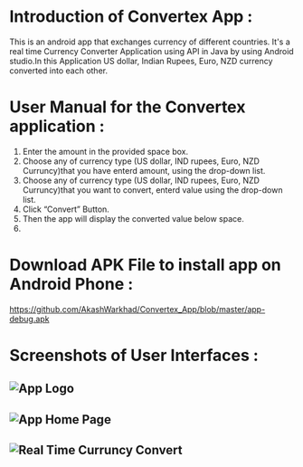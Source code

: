 # Introduction of Convertex App :
This is an android app that exchanges currency of different countries.
It's a real time Currency Converter Application using API in Java by using Android studio.In this Application US dollar, Indian Rupees, Euro, NZD currency converted into each other.

# User Manual for the Convertex application :
1. Enter the amount in the provided space box.
2. Choose any of currency type (US dollar, IND rupees, Euro, NZD Curruncy)that you have enterd amount, using the drop-down list.
3. Choose any of currency type (US dollar, IND rupees, Euro, NZD Curruncy)that you want to convert, enterd value using the drop-down list.
4. Click “Convert” Button.
5. Then the app will display the converted value below space.
6. 
# Download APK File to install app on Android Phone :

https://github.com/AkashWarkhad/Convertex_App/blob/master/app-debug.apk

# Screenshots of User Interfaces :
 
![App Logo](https://github.com/AkashWarkhad/Convertexapp/blob/master/ScreenShots/img1.jpg)
---
![App Home Page](https://github.com/AkashWarkhad/Convertexapp/blob/master/ScreenShots/img%202.jpg)
---

![Real Time Curruncy Convert](https://github.com/AkashWarkhad/Convertexapp/blob/master/ScreenShots/img%203.jpg)
---

